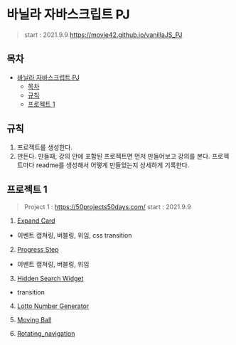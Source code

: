 # 바닐라 자바스크립트 PJ

> start : 2021.9.9
> https://movie42.github.io/vanillaJS_PJ

## 목차

- [바닐라 자바스크립트 PJ](#바닐라-자바스크립트-pj)
  - [목차](#목차)
  - [규칙](#규칙)
  - [프로젝트 1](#프로젝트-1)

## 규칙

1. 프로젝트를 생성한다.
2. 만든다. 만들때, 강의 안에 포함된 프로젝트면 먼저 만들어보고 강의를 본다. 프로젝트마다 readme를 생성해서 어떻게 만들었는지 상세하게 기록한다.

## 프로젝트 1

> Project 1 : https://50projects50days.com/
> start : 2021.9.9

1. [Expand Card](./expand_card/index.html)

- 이벤트 캡쳐링, 버블링, 위임, css transition

2. [Progress Step](./progress_step/index.html)

- 이벤트 캡쳐링, 버블링, 위임

3. [Hidden Search Widget](./hidden_search_widget/index.html)

- transition

4. [Lotto Number Generator](./lottoNumberGenerator/index.html)

5. [Moving Ball](./moving_ball/index.html)

6. [Rotating_navigation](./rotating_navigation/index.html)